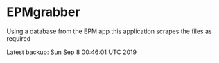 # EPMgrabber
Using a database from the EPM app this application scrapes the files as required


Latest backup: Sun Sep 8 00:46:01 UTC 2019
